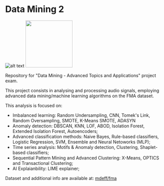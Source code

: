 # Data Mining 2

![alt text](https://developer.spotify.com/assets/echonest-spotify.png)  <img width=150px src="https://www.plan4res.eu/wp-content/uploads/2018/02/University-of-Pisa-Italy.png" />

Repository for "Data Mining - Advanced Topics and Applications" project exam.

This project consists in analysing and processing audio signals, employing advanced data mining/machine learning algorithms on the FMA dataset. 

This analysis is focused on:
- Imbalanced learning: Random Undersampling, CNN, Tomek's Link, Random Oversampling, SMOTE, K-Means SMOTE, ADASYN
- Anomaly detection: DBSCAN, KNN, LOF, ABOD, Isolation Forest, Extended Isolation Forest, Autoencoders;
- Advanced classification methods: Naive Bayes, Rule-based classifiers, Logistic Regression, SVM, Ensemble and Neural Netoworks (MLP);
- Time series analysis: Motifs & Anomaly detection, Clustering, Shaplet-based classifiers;
- Sequential Pattern Mining and Advanced Clustering: X-Means, OPTICS and Transactional Clustering;
- AI Explaianbility: LIME explainer;

Dataset and additional info are available at: [mdeff/fma](https://github.com/mdeff/fma)
